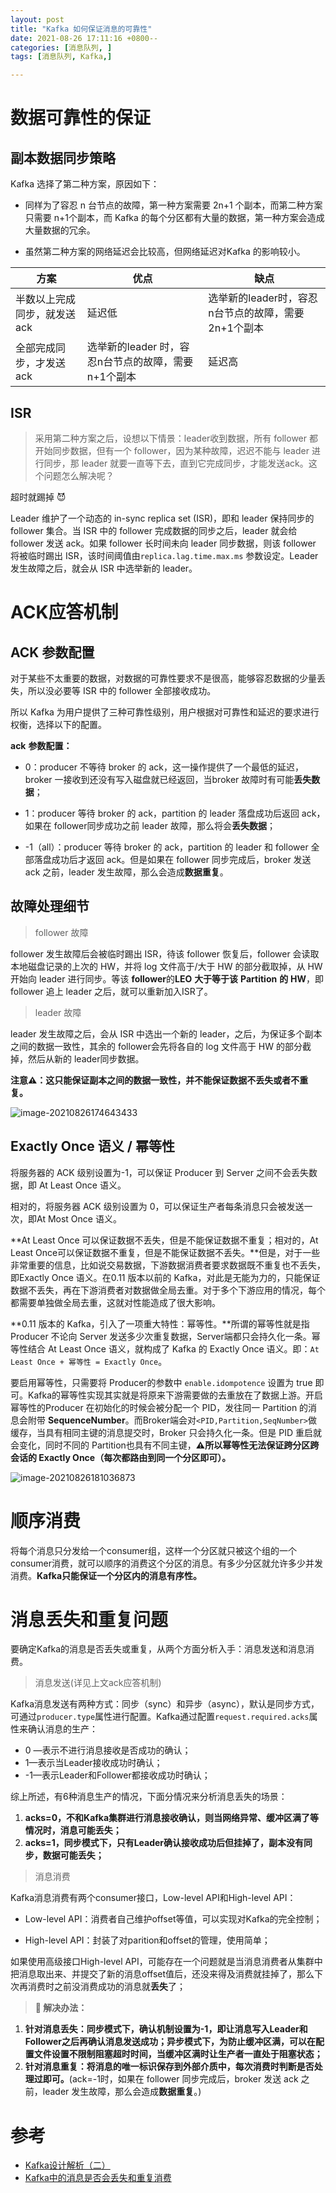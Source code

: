 ```yaml
---
layout: post
title: "Kafka 如何保证消息的可靠性"
date: 2021-08-26 17:11:16 +0800--
categories: [消息队列, ]
tags: [消息队列, Kafka,]  

---
```


# 数据可靠性的保证

## 副本数据同步策略

Kafka 选择了第二种方案，原因如下：

- 同样为了容忍 n 台节点的故障，第一种方案需要 2n+1 个副本，而第二种方案只需要 n+1个副本，而 Kafka 的每个分区都有大量的数据，第一种方案会造成大量数据的冗余。

- 虽然第二种方案的网络延迟会比较高，但网络延迟对Kafka 的影响较小。

| 方案                        | 优点                                                | 缺点                                                |
| --------------------------- | --------------------------------------------------- | --------------------------------------------------- |
| 半数以上完成同步，就发送ack | 延迟低                                              | 选举新的leader时，容忍n台节点的故障，需要2n+1个副本 |
| 全部完成同步，才发送ack     | 选举新的leader 时，容忍n台节点的故障，需要n+1个副本 | 延迟高                                              |

## ISR

> 采用第二种方案之后，设想以下情景：leader收到数据，所有 follower 都开始同步数据，但有一个 follower，因为某种故障，迟迟不能与 leader 进行同步，那 leader 就要一直等下去，直到它完成同步，才能发送ack。这个问题怎么解决呢？

超时就踢掉 😈

Leader 维护了一个动态的 in-sync replica set (ISR)，即和 leader 保持同步的 follower 集合。当 ISR 中的 follower 完成数据的同步之后，leader 就会给 follower 发送 ack。如果 follower 长时间未向 leader 同步数据，则该 follower 将被临时踢出 ISR，该时间阈值由`replica.lag.time.max.ms` 参数设定。Leader 发生故障之后，就会从 ISR 中选举新的 leader。



# ACK应答机制

## ACK 参数配置

对于某些不太重要的数据，对数据的可靠性要求不是很高，能够容忍数据的少量丢失，所以没必要等 ISR 中的 follower 全部接收成功。

所以 Kafka 为用户提供了三种可靠性级别，用户根据对可靠性和延迟的要求进行权衡，选择以下的配置。

**ack** **参数配置：**

- 0：producer 不等待 broker 的 ack，这一操作提供了一个最低的延迟，broker 一接收到还没有写入磁盘就已经返回，当broker 故障时有可能**丢失数据**；

- 1：producer 等待 broker 的 ack，partition 的 leader 落盘成功后返回 ack，如果在 follower同步成功之前 leader 故障，那么将会**丢失数据**；

- -1（all）：producer 等待 broker 的 ack，partition 的 leader 和 follower 全部落盘成功后才返回 ack。但是如果在 follower 同步完成后，broker 发送 ack 之前，leader 发生故障，那么会造成**数据重复**。



## 故障处理细节

> follower 故障

follower 发生故障后会被临时踢出 ISR，待该 follower 恢复后，follower 会读取本地磁盘记录的上次的 HW，并将 log 文件高于/大于 HW 的部分截取掉，从 HW 开始向 leader 进行同步。等该 **follower**的**LEO** **大于等于该** **Partition** **的** **HW**，即 follower 追上 leader 之后，就可以重新加入ISR了。

> leader 故障

leader 发生故障之后，会从 ISR 中选出一个新的 leader，之后，为保证多个副本之间的数据一致性，其余的 follower会先将各自的 log 文件高于 HW 的部分截掉，然后从新的 leader同步数据。

**注意⚠️：这只能保证副本之间的数据一致性，并不能保证数据不丢失或者不重复。**

![image-20210826174643433](/assets/imgs/image-20210826174643433.png)



## **Exactly Once 语义 / 幂等性**

将服务器的 ACK 级别设置为-1，可以保证 Producer 到 Server 之间不会丢失数据，即 At Least Once 语义。

相对的，将服务器 ACK 级别设置为 0，可以保证生产者每条消息只会被发送一次，即At Most Once 语义。

**At Least Once 可以保证数据不丢失，但是不能保证数据不重复；相对的，At Least Once可以保证数据不重复，但是不能保证数据不丢失。**但是，对于一些非常重要的信息，比如说交易数据，下游数据消费者要求数据既不重复也不丢失，即Exactly Once 语义。在0.11 版本以前的 Kafka，对此是无能为力的，只能保证数据不丢失，再在下游消费者对数据做全局去重。对于多个下游应用的情况，每个都需要单独做全局去重，这就对性能造成了很大影响。

**0.11 版本的 Kafka，引入了一项重大特性：幂等性。**所谓的幂等性就是指 Producer 不论向 Server 发送多少次重复数据，Server端都只会持久化一条。幂等性结合 At Least Once 语义，就构成了 Kafka 的 Exactly Once 语义。即：`At Least Once + 幂等性 = Exactly Once`。

要启用幂等性，只需要将 Producer的参数中 `enable.idompotence` 设置为 true 即可。Kafka的幂等性实现其实就是将原来下游需要做的去重放在了数据上游。开启幂等性的Producer 在初始化的时候会被分配一个 PID，发往同一 Partition 的消息会附带 **SequenceNumber**。而Broker端会对`<PID,Partition,SeqNumber>`做缓存，当具有相同主键的消息提交时，Broker 只会持久化一条。但是 PID 重启就会变化，同时不同的 Partition也具有不同主键，**⚠️所以幂等性无法保证跨分区跨会话的 Exactly Once（每次都路由到同一个分区即可）。**

![image-20210826181036873](/assets/imgs/image-20210826181036873.png)



# 顺序消费

将每个消息只分发给一个consumer组，这样一个分区就只被这个组的一个consumer消费，就可以顺序的消费这个分区的消息。有多少分区就允许多少并发消费。**Kafka只能保证一个分区内的消息有序性。**

# 消息丢失和重复问题

要确定Kafka的消息是否丢失或重复，从两个方面分析入手：消息发送和消息消费。

> 消息发送(详见上文ack应答机制)

Kafka消息发送有两种方式：同步（sync）和异步（async），默认是同步方式，可通过`producer.type`属性进行配置。Kafka通过配置`request.required.acks`属性来确认消息的生产：

- 0 —表示不进行消息接收是否成功的确认；
- 1—表示当Leader接收成功时确认；
- -1—表示Leader和Follower都接收成功时确认；

综上所述，有6种消息生产的情况，下面分情况来分析消息丢失的场景：

1. **acks=0，不和Kafka集群进行消息接收确认，则当网络异常、缓冲区满了等情况时，消息可能丢失；**
2. **acks=1，同步模式下，只有Leader确认接收成功后但挂掉了，副本没有同步，数据可能丢失；**

> 消息消费

Kafka消息消费有两个consumer接口，Low-level API和High-level API：

- Low-level API：消费者自己维护offset等值，可以实现对Kafka的完全控制；

- High-level API：封装了对parition和offset的管理，使用简单；

如果使用高级接口High-level API，可能存在一个问题就是当消息消费者从集群中把消息取出来、并提交了新的消息offset值后，还没来得及消费就挂掉了，那么下次再消费时之前没消费成功的消息就**丢失**了；

> **🤔 解决办法：**

1. **针对消息丢失：同步模式下，确认机制设置为-1，即让消息写入Leader和Follower之后再确认消息发送成功；异步模式下，为防止缓冲区满，可以在配置文件设置不限制阻塞超时时间，当缓冲区满时让生产者一直处于阻塞状态；**
2. **针对消息重复：将消息的唯一标识保存到外部介质中，每次消费时判断是否处理过即可。**(ack=-1时，如果在 follower 同步完成后，broker 发送 ack 之前，leader 发生故障，那么会造成**数据重复**。)



# 参考

- [Kafka设计解析（二）](http://www.jasongj.com/2015/04/24/KafkaColumn2/)
- [Kafka中的消息是否会丢失和重复消费](https://blog.csdn.net/u012050154/article/details/78592854)

